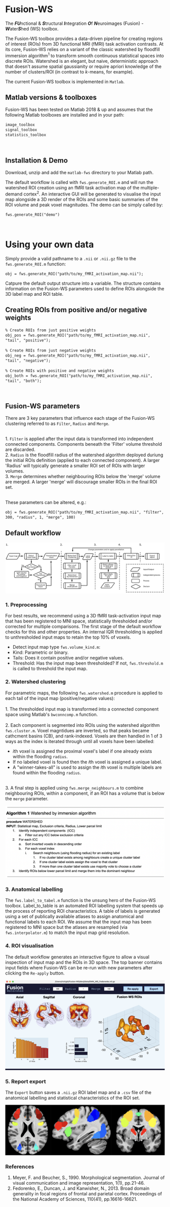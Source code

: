# Fusion-WS

The ***FU***nctional & ***S***tructural ***I***ntegration ***O***f ***N***euroimages (Fusion) - ***W***ater***S***hed (WS) toolbox.

The Fusion-WS toolbox provides a data-driven pipeline for creating regions of interest (ROIs) from 3D functional MRI (fMRI) task activation contrasts. At its core, Fusion-WS relies on a variant of the classic watershed by floodfill immersion algorithm<sup>1</sup> to transform smooth continuous statistical spaces into discrete ROIs. Watershed is an elegant, but naive, deterministic approach that doesn't assume spatial gaussianity or require apriori knowledge of the number of clusters/ROI (in contrast to *k*-means, for example).

The current Fusion-WS toolbox is implemented in `Matlab`.
<br>

## Matlab versions & toolboxes
Fusion-WS has been tested on Matlab 2018 & up and assumes that the following Matlab toolboxes are installed and in your path:
```
image_toolbox
signal_toolbox
statistics_toolbox
```
<br>

## Installation & Demo
Download, unzip and add the `matlab-fws` directory to your Matlab path. 
<br>

The default workflow is called with `fws.generate_ROI.m` and will run the watershed ROI creation using an fMRI task activation map of the multiple-demand cortex<sup>2</sup>. An interactive GUI will be generated to visualise the input map alongside a 3D render of the ROIs and some basic summaries of the ROI volume and peak voxel magnitudes. The demo can be simply called by:

```
fws.generate_ROI("demo")
```
<br>


# Using your own data
Simply provide a valid pathname to a `.nii` or `.nii.gz` file to the `fws.generate_ROI.m` function:
```
obj = fws.generate_ROI("path/to/my_fMRI_activation_map.nii");
```
Catpure the default output structure into a variable. The structure contains information on the Fusion-WS parameters used to define ROIs alongside the 3D label map and ROI table. 

## Creating ROIs from positive and/or negative weights
```
% Create ROIs from just positive weights
obj_pos = fws.generate_ROI("path/to/my_fMRI_activation_map.nii", "tail", "positive");

% Create ROIs from just negative weights
obj_neg = fws.generate_ROI("path/to/my_fMRI_activation_map.nii", "tail", "negative");

% Create ROIs with positive and negative weights
obj_both = fws.generate_ROI("path/to/my_fMRI_activation_map.nii", "tail", "both");
```
<br>

## Fusion-WS parameters
There are 3 key parameters that influence each stage of the Fusion-WS clustering referred to as `Filter`, `Radius` and `Merge`.

<br>1. `Filter` is applied after the input data is transformed into independent connected components. Components beneath the 'Filter' volume threshold are discarded.
<br>2. `Radius` is the floodfill radius of the watershed algorithm deployed duriung the initial ROIs definition (applied to each connected component). A larger 'Radius' will typically generate a smaller ROI set of ROIs with larger volumes. 
<br>3. `Merge` determines whether neighbouring ROIs below the 'merge' volume are merged. A larger 'merge' will discourage smaller ROIs in the final ROI set.  

<br>These parameters can be altered, e.g.: 

```
obj = fws.generate_ROI("path/to/my_fMRI_activation_map.nii", "filter", 300, "radius", 1, "merge", 100)
```

## Default workflow
![](images/workflow.png)<br>

### 1. Preprocessing
For best results, we recommend using a 3D fMRI task-activation input map that has been registered to MNI space, statistically thresholded and/or corrected for multiple comparisons. The first stage of the default workflow checks for this and other properties. An internal IQR thresholding is applied to unthresholded input maps to retain the top 10% of voxels. 

- Detect input map type `fws.volume_kind.m`:
- Kind: Parametric or binary. 
- Tails: Does it contain positive and/or negative values.
- Threshold: Has the input map been thresholded? If not, `fws.threshold.m` is called to threshold the input map.

### 2. Watershed clustering
For parametric maps, the following `fws.watershed.m` procedure is applied to each tail of the input map (positive/negative values):<br>
<br>1. The thresholded input map is transformed into a connected component space using Matlab's `bwconncomp.m` function.<br>
<br>2. Each component is segmented into ROIs using the watershed algorithm `fws.cluster.m`. Voxel magntidues are inverted, so that peaks became cathcment basins (CB), and rank-indexed. Voxels are then handled in 1 of 3 ways as the index is iterated through until all voxels have been labelled:<br>
- *i*th voxel is assigned the proximal voxel's label if one already exists within the flooding `radius`.
- If no labeled voxel is found then the *i*th voxel is assigned a unique label. 
- A "winner-takes-all" is used to assign the *i*th voxel is multiple labels are found within the flooding `radius`.

<br>3. A final step is applied using `fws.merge_neighbours.m` to combine neighbouring ROIs, within a component, if an ROI has a volume that is below the `merge` parameter.<br>

<p align="center">
  <img src="images/watershed_algorithm.png" alt="drawing" width="800"/>
</p>


### 3. Anatomical labelling
The `fws.label_to_tabel.m` function is the unsung hero of the Fusion-WS toolbox. Label_to_table is an automated ROI labelling system that speeds up the process of reporting ROI characteristics. A table of labels is generated using a set of publically available atlases to assign anatomical and functional labels to each ROI. We assume that the input map has been registered to MNI space but the atlases are resampled (via `fws.interpolator.m`) to match the input map grid resolution.

### 4. ROI visualisation
The default workflow generates an interactive figure to allow a visual inspection of input map and the ROIs in 3D space. The top banner contains input fields where Fusion-WS can be re-run with new parameters after clicking the `Re-apply` button.<br>

![](images/gui.png)<br>

### 5. Report export
The `Export` button saves a `.nii.gz` ROI label map and a `.csv` file of the anatomical labelling and statistical characteristics of the ROI set.  

![](images/ROIS.png)<br>


### References
1. Meyer, F. and Beucher, S., 1990. Morphological segmentation. Journal of visual communication and image representation, 1(1), pp.21-46.
2. Fedorenko, E., Duncan, J. and Kanwisher, N., 2013. Broad domain generality in focal regions of frontal and parietal cortex. Proceedings of the National Academy of Sciences, 110(41), pp.16616-16621.
